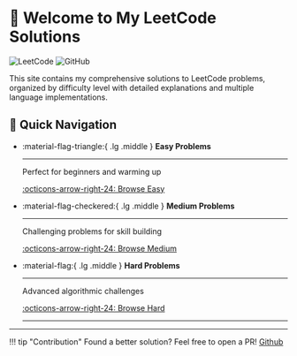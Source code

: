 # 🚀 Welcome to My LeetCode Solutions

![LeetCode](https://img.shields.io/badge/LeetCode-Solutions-FFA116?style=for-the-badge&logo=leetcode&logoColor=white)
![GitHub](https://img.shields.io/badge/GitHub-Repository-181717?style=for-the-badge&logo=github)

This site contains my comprehensive solutions to LeetCode problems, organized by difficulty level with detailed explanations and multiple language implementations.

## 🎯 Quick Navigation

<div class="grid cards" markdown>

- :material-flag-triangle:{ .lg .middle } **Easy Problems**

    ***

    Perfect for beginners and warming up

    [:octicons-arrow-right-24: Browse Easy](problems/easy.md)

- :material-flag-checkered:{ .lg .middle } **Medium Problems**

    ***

    Challenging problems for skill building

    [:octicons-arrow-right-24: Browse Medium](problems/medium.md)

- :material-flag:{ .lg .middle } **Hard Problems**

    ***

    Advanced algorithmic challenges

    [:octicons-arrow-right-24: Browse Hard](problems/hard.md)

    ***

</div>

---

!!! tip "Contribution"
Found a better solution? Feel free to open a PR! [Github](https://github.com/raj8664/Leetcode)
